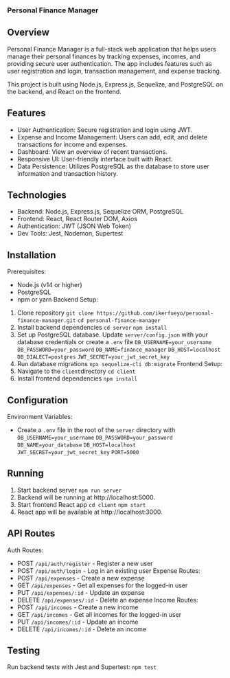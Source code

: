 ### Personal Finance Manager


## Overview
Personal Finance Manager is a full-stack web application that helps users manage their personal finances by tracking expenses, incomes, and providing secure user authentication. The app includes features such as user registration and login, transaction management, and expense tracking.

This project is built using Node.js, Express.js, Sequelize, and PostgreSQL on the backend, and React on the frontend.

## Features
- User Authentication: Secure registration and login using JWT.
- Expense and Income Management: Users can add, edit, and delete transactions for income and expenses.
- Dashboard: View an overview of recent transactions.
- Responsive UI: User-friendly interface built with React.
- Data Persistence: Utilizes PostgreSQL as the database to store user information and transaction history.

## Technologies
- Backend: Node.js, Express.js, Sequelize ORM, PostgreSQL
- Frontend: React, React Router DOM, Axios
- Authentication: JWT (JSON Web Token)
- Dev Tools: Jest, Nodemon, Supertest

## Installation
Prerequisites:
- Node.js (v14 or higher)
- PostgreSQL
- npm or yarn
Backend Setup:
1. Clone repository
    `git clone https://github.com/ikerfueyo/personal-finance-manager.git`
    `cd personal-finance-manager`
2. Install backend dependencies
    `cd server`
    `npm install`
3. Set up PostgreSQL database. Update `server/config.json` with your database credentials or create a `.env` file
    `DB_USERNAME=your_username`
    `DB_PASSWORD=your_password`
    `DB_NAME=finance_manager`
    `DB_HOST=localhost`
    `DB_DIALECT=postgres`
    `JWT_SECRET=your_jwt_secret_key`
4. Run database migrations
    `npx sequelize-cli db:migrate`
Frontend Setup:
1. Navigate to the `client`directory
    `cd client`
2. Install frontend dependencies
    `npm install`

## Configuration
Environment Variables:
- Create a `.env` file in the root of the `server` directory with
    `DB_USERNAME=your_username`
    `DB_PASSWORD=your_password`
    `DB_NAME=your_database`
    `DB_HOST=localhost`
    `JWT_SECRET=your_jwt_secret_key`
    `PORT=5000`

## Running
1. Start backend server
    `npm run server`
2. Backend will be running at http://localhost:5000.
3. Start frontend React app
    `cd client`
    `npm start`
4. React app will be available at http://localhost:3000.

## API Routes
Auth Routes:
- POST `/api/auth/register` - Register a new user
- POST `/api/auth/login` - Log in an existing user
Expense Routes:
- POST `/api/expenses` - Create a new expense
- GET `/api/expenses` - Get all expenses for the logged-in user
- PUT `/api/expenses/:id` - Update an expense
- DELETE `/api/expenses/:id` - Delete an expense
Income Routes:
- POST `/api/incomes` - Create a new income
- GET `/api/incomes` - Get all incomes for the logged-in user
- PUT `/api/incomes/:id` - Update an income
- DELETE `/api/incomes/:id` - Delete an income


## Testing
Run backend tests with Jest and Supertest:
    `npm test`
